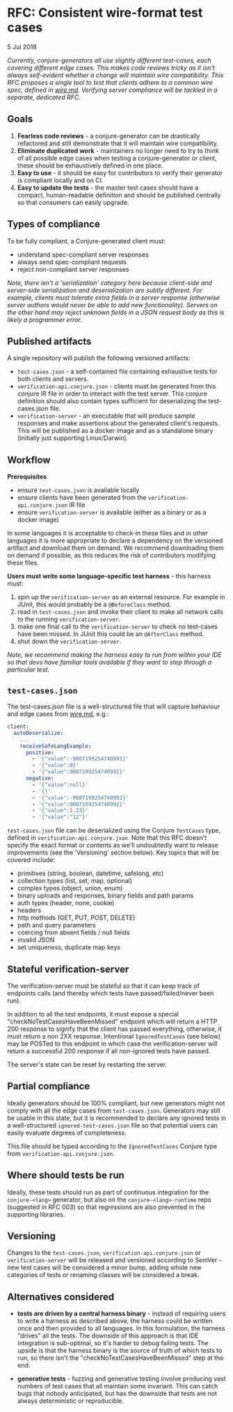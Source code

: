 # RFC: Consistent wire-format test cases

5 Jul 2018

_Currently, conjure-generators all use slightly different test-cases, each covering different edge cases. This makes code reviews tricky as it isn't always self-evident whether a change will maintain wire compatibility. This RFC proposes a single tool to test that clients adhere to a common wire spec, defined in [wire.md](../wire.md). Verifying server compliance will be tackled in a separate, dedicated RFC._

## Goals

1. **Fearless code reviews** - a conjure-generator can be drastically refactored and still demonstrate that it will maintain wire compatibility.
2. **Eliminate duplicated work** - maintainers no longer need to try to think of all possible edge cases when testing a conjure-generator or client, these should be exhaustively defined in one place.
3. **Easy to use** - it should be easy for contributors to verify their generator is compliant locally and on CI.
4. **Easy to update the tests** - the master test cases should have a compact, human-readable definition and should be published centrally so that consumers can easily upgrade.

## Types of compliance

To be fully compliant, a Conjure-generated client must:

  - understand spec-compliant server responses
  - always send spec-compliant requests
  - reject non-compliant server responses

_Note, there isn't a 'serialization' category here because client-side and server-side serialization and deserialization are subtly different. For example, clients must tolerate extra fields in a server response (otherwise server authors would never be able to add new functionality). Servers on the other hand may reject unknown fields in a JSON request body as this is likely a programmer error._

## Published artifacts

A single repository will publish the following versioned artifacts:

* `test-cases.json` - a self-contained file containing exhaustive tests for both clients and servers.
* `verification-api.conjure.json` - clients must be generated from this conjure IR file in order to interact with the test server. This conjure definition should also contain types sufficient for deserializing the test-cases.json file.
* `verification-server` - an executable that will produce sample responses and make assertions about the generated client's requests. This will be published as a docker image and as a standalone binary (initially just supporting Linux/Darwin).

## Workflow

**Prerequisites**

- ensure `test-cases.json` is available locally
- ensure clients have been generated from the `verification-api.conjure.json` IR file
- ensure `verification-server` is available (either as a binary or as a docker image)

In some languages it is acceptable to check-in these files and in other languages it is more appropriate to declare a dependency on the versioned artifact and download them on demand.  We recommend downloading them on demand if possible, as this reduces the risk of contributors modifying these files.

**Users must write some language-specific test harness** - this harness must:

1. spin up the `verification-server` as an external resource. For example in JUnit, this would probably be a `@BeforeClass` method.
1. read in `test-cases.json` and invoke their client to make all network calls to the running `verification-server`.
1. make one final call to the `verification-server` to check no test-cases have been missed.  In JUnit this could be an `@AfterClass` method.
1. shut down the `verification-server`.

_Note, we recommend making the harness easy to run from within your IDE so that devs have familiar tools available if they want to step through a particular test._

## `test-cases.json`

The test-cases.json file is a well-structured file that will capture behaviour and edge cases from [wire.md](../wire.md), e.g.:

```yaml
client:
  autoDeserialize:
    ...
    receiveSafeLongExample:
      positive:
        - '{"value":-9007199254740991}'
        - '{"value":0}'
        - '{"value":9007199254740991}'
      negative:
        - '{"value":null}'
        - '{}'
        - '{"value":-9007199254740992}'
        - '{"value":9007199254740992}'
        - '{"value":1.23}'
        - '{"value":"12"}'
```

`test-cases.json` file can be deserialized using the Conjure `TestCases` type, defined in `verification-api.conjure.json`. Note that this RFC doesn't specify the exact format or contents as we'll undoubtedly want to release improvements (see the 'Versioning' section below). Key topics that will be covered include:

* primitives (string, boolean, datetime, safelong, etc)
* collection types (list, set, map, optional)
* complex types (object, union, enum)
* binary uploads and responses, binary fields and path params
* auth types (header, none, cookie)
* headers
* http methods (GET, PUT, POST, DELETE)
* path and query parameters
* coercing from absent fields / null fields
* invalid JSON
* set uniqueness, duplicate map keys

## Stateful verification-server

The verification-server must be stateful so that it can keep track of endpoints calls (and thereby which tests have passed/failed/never been run).

In addition to all the test endpoints, it must expose a special "checkNoTestCasesHaveBeenMissed" endpoint which will return a HTTP 200 response to signify that the client has passed everything, otherwise, it must return a non 2XX response. Intentional `IgnoredTestCases` (see below) may be POSTed to this endpoint in which case the verification-server will return a successful 200 response if all non-ignored tests have passed.

The server's state can be reset by restarting the server.

## Partial compliance

Ideally generators should be 100% compliant, but new generators might not comply with all the edge cases from `test-cases.json`. Generators may still be usable in this state, but it is recommended to declare any ignored tests in a well-structured `ignored-test-cases.json` file so that potential users can easily evaluate degrees of completeness.

This file should be typed according to the `IgnoredTestCases` Conjure type from `verification-api.conjure.json`.

## Where should tests be run

Ideally, these tests should run as part of continuous integration for the `conjure-<lang>` generator, but also on the `conjure-<lang>-runtime` repo (suggested in RFC 003) so that regressions are also prevented in the supporting libraries.

## Versioning

Changes to the `test-cases.json`, `verification-api.conjure.json` or `verification-server` will be released and versioned according to SemVer - new test cases will be considered a minor bump, adding whole new categories of tests or renaming classes will be considered a break.

## Alternatives considered

- **tests are driven by a central harness binary** - instead of requiring users to write a harness as described above, the harness could be written once and then provided to all languages.  In this formulation, the harness "drives" all the tests.  The downside of this approach is that IDE integration is sub-optimal, so it's harder to debug failing tests.  The upside is that the harness binary is the source of truth of which tests to run, so there isn't the "checkNoTestCasesHaveBeenMissed" step at the end.

- **generative tests** - fuzzing and generative testing involve producing vast numbers of test cases that all maintain some invariant.  This can catch bugs that nobody anticipated, but has the downside that tests are not always deterministic or reproducible.
